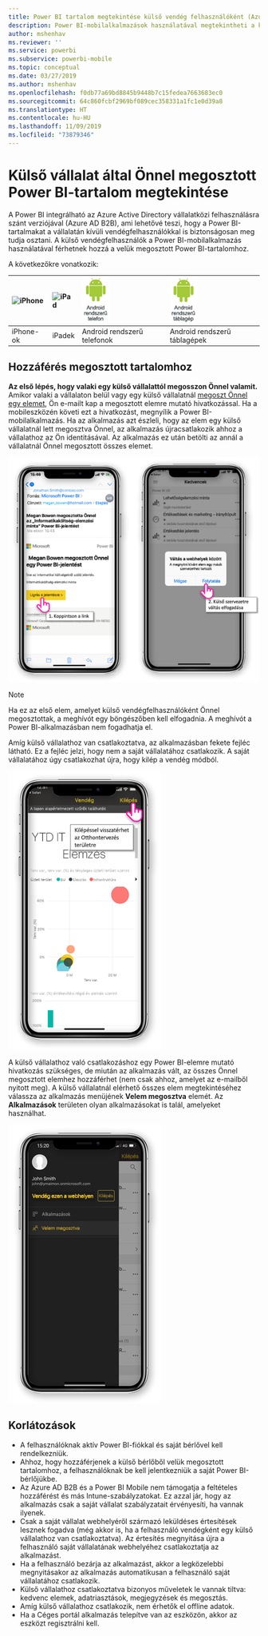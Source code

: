 ```yaml
---
title: Power BI tartalom megtekintése külső vendég felhasználóként (Azure AD B2B)
description: Power BI-mobilalkalmazások használatával megtekintheti a külső vállalat által Önnel megosztott tartalmat.
author: mshenhav
ms.reviewer: ''
ms.service: powerbi
ms.subservice: powerbi-mobile
ms.topic: conceptual
ms.date: 03/27/2019
ms.author: mshenhav
ms.openlocfilehash: f0db77a69bd8845b9448b7c15fedea7663683ec0
ms.sourcegitcommit: 64c860fcbf2969bf089cec358331a1fc1e0d39a8
ms.translationtype: HT
ms.contentlocale: hu-HU
ms.lasthandoff: 11/09/2019
ms.locfileid: "73879346"
---
```

# <a name="view-power-bi-content-shared-with-you-from-an-external-organization"></a>Külső vállalat által Önnel megosztott Power BI-tartalom megtekintése

A Power BI integrálható az Azure Active Directory vállalatközi felhasználásra szánt verziójával (Azure AD B2B), ami lehetővé teszi, hogy a Power BI-tartalmakat a vállalatán kívüli vendégfelhasználókkal is biztonságosan meg tudja osztani. A külső vendégfelhasználók a Power BI-mobilalkalmazás használatával férhetnek hozzá a velük megosztott Power BI-tartalomhoz. 


A következőkre vonatkozik:

| ![iPhone](./media/mobile-app-ssrs-kpis-mobile-on-premises-reports/iphone-logo-50-px.png) | ![iPad](./media/mobile-app-ssrs-kpis-mobile-on-premises-reports/ipad-logo-50-px.png) | ![Android rendszerű telefon](./media/mobile-app-ssrs-kpis-mobile-on-premises-reports/android-phone-logo-50-px.png) | ![Android rendszerű táblagép](./media/mobile-app-ssrs-kpis-mobile-on-premises-reports/android-tablet-logo-50-px.png) |
|:--- |:--- |:--- |:--- |
| iPhone-ok |iPadek |Android rendszerű telefonok |Android rendszerű táblagépek |

## <a name="accessing-shared-content"></a>Hozzáférés megosztott tartalomhoz

**Az első lépés, hogy valaki egy külső vállalattól megosszon Önnel valamit.** Amikor valaki a vállalaton belül vagy egy külső vállalatnál [megoszt Önnel egy elemet](../../service-share-dashboards.md), Ön e-mailt kap a megosztott elemre mutató hivatkozással. Ha a mobileszközén követi ezt a hivatkozást, megnyílik a Power BI-mobilalkalmazás. Ha az alkalmazás azt észleli, hogy az elem egy külső vállalatnál lett megosztva Önnel, az alkalmazás újracsatlakozik ahhoz a vállalathoz az Ön identitásával. Az alkalmazás ez után betölti az annál a vállalatnál Önnel megosztott összes elemet.

![Megosztott Power BI-elem megnyitása e-mailből ](./media/mobile-apps-b2b/mobile-b2b-open-item-email.png)

> [!NOTE]
> Ha ez az első elem, amelyet külső vendégfelhasználóként Önnel megosztottak, a meghívót egy böngészőben kell elfogadnia. A meghívót a Power BI-alkalmazásban nem fogadhatja el.

Amíg külső vállalathoz van csatlakoztatva, az alkalmazásban fekete fejléc látható. Ez a fejléc jelzi, hogy nem a saját vállalatához csatlakozik. A saját vállalatához úgy csatlakozhat újra, hogy kilép a vendég módból.

![Power BI vendégfelhasználói fejléc](./media/mobile-apps-b2b/mobile-b2b-exit-home.png)

A külső vállalathoz való csatlakozáshoz egy Power BI-elemre mutató hivatkozás szükséges, de miután az alkalmazás vált, az összes Önnel megosztott elemhez hozzáférhet (nem csak ahhoz, amelyet az e-mailből nyitott meg). A külső vállalatnál elérhető összes elem megtekintéséhez válassza az alkalmazás menüjének **Velem megosztva** elemét. Az **Alkalmazások** területen olyan alkalmazásokat is talál, amelyeket használhat.

![A Power BI alkalmazásmenüje külső vendégfelhasználóként](./media/mobile-apps-b2b/mobile-b2b-menu.png)

## <a name="limitations"></a>Korlátozások

- A felhasználóknak aktív Power BI-fiókkal és saját bérlővel kell rendelkezniük.
- Ahhoz, hogy hozzáférjenek a külső bérlőből velük megosztott tartalomhoz, a felhasználóknak be kell jelentkezniük a saját Power BI-bérlőjükbe.
- Az Azure AD B2B és a Power BI Mobile nem támogatja a feltételes hozzáférést és más Intune-szabályzatokat. Ez azzal jár, hogy az alkalmazás csak a saját vállalat szabályzatait érvényesíti, ha vannak ilyenek.
- Csak a saját vállalat webhelyéről származó leküldéses értesítések lesznek fogadva (még akkor is, ha a felhasználó vendégként egy külső vállalathoz van csatlakoztatva). Az értesítés megnyitása újra a felhasználó saját vállalatának webhelyéhez csatlakoztatja az alkalmazást.
- Ha a felhasználó bezárja az alkalmazást, akkor a legközelebbi megnyitásakor az alkalmazás automatikusan a felhasználó saját vállalatához csatlakozik.
- Külső vállalathoz csatlakoztatva bizonyos műveletek le vannak tiltva: kedvenc elemek, adatriasztások, megjegyzések és megosztás.
- Amíg külső vállalathoz csatlakozik, nem érhetők el offline adatok.
- Ha a Céges portál alkalmazás telepítve van az eszközön, akkor az eszközt regisztrálni kell.
